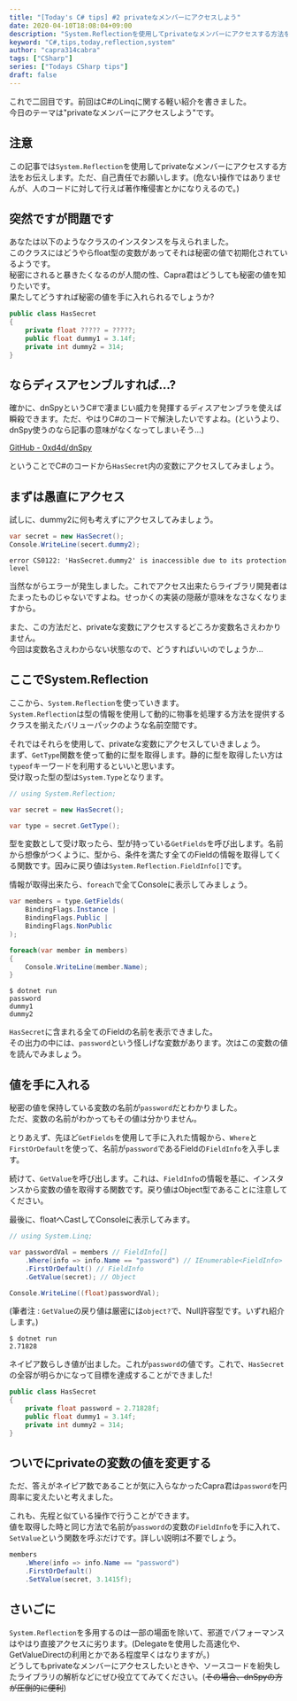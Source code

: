 ```yaml
---
title: "[Today's C# tips] #2 privateなメンバーにアクセスしよう"
date: 2020-04-10T18:08:04+09:00
description: "System.Reflectionを使用してprivateなメンバーにアクセスする方法をお伝えします。"
keyword: "C#,tips,today,reflection,system"
author: "capra314cabra"
tags: ["CSharp"]
series: ["Todays CSharp tips"]
draft: false
---
```


これで二回目です。前回はC#のLinqに関する軽い紹介を書きました。  
今日のテーマは"privateなメンバーにアクセスしよう"です。

## 注意

この記事では`System.Reflection`を使用してprivateなメンバーにアクセスする方法をお伝えします。ただ、自己責任でお願いします。(危ない操作ではありませんが、人のコードに対して行えば著作権侵害とかになりえるので。)

## 突然ですが問題です

あなたは以下のようなクラスのインスタンスを与えられました。  
このクラスにはどうやらfloat型の変数があってそれは秘密の値で初期化されているようです。  
秘密にされると暴きたくなるのが人間の性、Capra君はどうしても秘密の値を知りたいです。  
果たしてどうすれば秘密の値を手に入れられるでしょうか?

``` C#
public class HasSecret
{
    private float ????? = ?????;
    public float dummy1 = 3.14f;
    private int dummy2 = 314;
}
```

## ならディスアセンブルすれば...?

確かに、dnSpyというC#で凄まじい威力を発揮するディスアセンブラを使えば瞬殺できます。ただ、やはりC#のコードで解決したいですよね。(というより、dnSpy使うのなら記事の意味がなくなってしまいそう...)

[GitHub - 0xd4d/dnSpy](https://github.com/0xd4d/dnSpy)

ということでC#のコードから`HasSecret`内の変数にアクセスしてみましょう。

## まずは愚直にアクセス

試しに、dummy2に何も考えずにアクセスしてみましょう。

``` C#
var secret = new HasSecret();
Console.WriteLine(secert.dummy2);
```

```
error CS0122: 'HasSecret.dummy2' is inaccessible due to its protection level
```

当然ながらエラーが発生しました。これでアクセス出来たらライブラリ開発者はたまったものじゃないですよね。せっかくの実装の隠蔽が意味をなさなくなりますから。

また、この方法だと、privateな変数にアクセスするどころか変数名さえわかりません。  
今回は変数名さえわからない状態なので、どうすればいいのでしょうか...

## ここでSystem.Reflection

ここから、`System.Reflection`を使っていきます。  
`System.Reflection`は型の情報を使用して動的に物事を処理する方法を提供するクラスを揃えたバリューパックのような名前空間です。

それではそれらを使用して、privateな変数にアクセスしていきましょう。  
まず、`GetType`関数を使って動的に型を取得します。静的に型を取得したい方は`typeof`キーワードを利用するといいと思います。  
受け取った型の型は`System.Type`となります。

``` C#
// using System.Reflection;

var secret = new HasSecret();

var type = secret.GetType();
```

型を変数として受け取ったら、型が持っている`GetFields`を呼び出します。名前から想像がつくように、型から、条件を満たす全てのFieldの情報を取得してくる関数です。因みに戻り値は`System.Reflection.FieldInfo[]`です。

情報が取得出来たら、`foreach`で全てConsoleに表示してみましょう。

``` C#
var members = type.GetFields(
    BindingFlags.Instance |
    BindingFlags.Public |
    BindingFlags.NonPublic
);

foreach(var member in members)
{
    Console.WriteLine(member.Name);
}
```

```
$ dotnet run
password
dummy1
dummy2
```

`HasSecret`に含まれる全てのFieldの名前を表示できました。  
その出力の中には、`password`という怪しげな変数があります。次はこの変数の値を読んでみましょう。

## 値を手に入れる

秘密の値を保持している変数の名前が`password`だとわかりました。  
ただ、変数の名前がわかってもその値は分かりません。

とりあえず、先ほど`GetFields`を使用して手に入れた情報から、`Where`と`FirstOrDefault`を使って、名前が`password`であるFieldの`FieldInfo`を入手します。

続けて、`GetValue`を呼び出します。これは、`FieldInfo`の情報を基に、インスタンスから変数の値を取得する関数です。戻り値はObject型であることに注意してください。

最後に、floatへCastしてConsoleに表示してみます。

``` C#
// using System.Linq;

var passwordVal = members // FieldInfo[]
    .Where(info => info.Name == "password") // IEnumerable<FieldInfo>
    .FirstOrDefault() // FieldInfo
    .GetValue(secret); // Object

Console.WriteLine((float)passwordVal);
```

(筆者注 : `GetValue`の戻り値は厳密には`object?`で、Null許容型です。いずれ紹介します。)

```
$ dotnet run
2.71828
```

ネイピア数らしき値が出ました。これが`password`の値です。これで、`HasSecret`の全容が明らかになって目標を達成することができました!

``` C#
public class HasSecret
{
    private float password = 2.71828f;
    public float dummy1 = 3.14f;
    private int dummy2 = 314;
}
```

## ついでにprivateの変数の値を変更する

ただ、答えがネイピア数であることが気に入らなかったCapra君は`password`を円周率に変えたいと考えました。

これも、先程と似ている操作で行うことができます。  
値を取得した時と同じ方法で名前が`password`の変数の`FieldInfo`を手に入れて、`SetValue`という関数を呼ぶだけです。詳しい説明は不要でしょう。

``` C#
members
    .Where(info => info.Name == "password")
    .FirstOrDefault()
    .SetValue(secret, 3.1415f);
```

## さいごに

`System.Reflection`を多用するのは一部の場面を除いて、邪道でパフォーマンスはやはり直接アクセスに劣ります。(Delegateを使用した高速化や、GetValueDirectの利用とかである程度早くはなりますが。)  
どうしてもprivateなメンバーにアクセスしたいときや、ソースコードを紛失したライブラリの解析などにぜひ役立ててみてください。(~~その場合、dnSpyの方が圧倒的に便利~~)